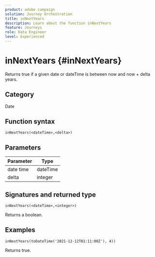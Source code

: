 ```yaml
---
product: adobe campaign
solution: Journey Orchestration
title: inNextYears
description: Learn about the function inNextYears
feature: Journeys
role: Data Engineer
level: Experienced
---
```


# inNextYears {#inNextYears}

Returns true if a given date or dateTime is between now and now + delta years.

## Category

Date

## Function syntax

`inNextYears(<dateTime>,<delta>)`

## Parameters

| Parameter | Type             |
|-----------|------------------|
| date time | dateTime    |
| delta   | integer     |

## Signatures and returned type

`inNextYears(<dateTime>,<integer>)`

Returns a boolean.

## Examples

`inNextYears(toDateTime('2021-12-12T01:11:00Z'), 4))`

Returns true.
